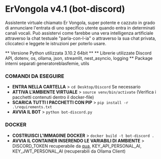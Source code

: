 # ErVongola v4.1 (bot-discord)
Assistente virtuale chiamato Er Vongola, super potente e cazzuto in grado di annunciare l'entrata di uno specifico utente quando entra in determinati canali vocali. Può assistervi come farebbe una vera intelligenza artificiale attraverso la chat testuale "parla-con-l-ia" o attraverso la sua chat privata, cliccateci e leggete le istruzioni per poterlo usare.

** Versione Python utilizzata 3.10.2 64bit **
** Librerie utilizzate Discord API, dotenv, os, ollama, json, streamlit, nest_asyncio, logging
** Package interni separati generatoreblasfemie, utils


### COMANDI DA ESEGUIRE
- **ENTRA NELLA CARTELLA** >  ```cd Desktop/Discord```
Se necessario
- **ATTIVA L'AMBIENTE VIRTUALE** >  ```source venv/bin/activate```
(Verifica i pacchetti contenuti dentro il docker-file)
- **SCARICA TUTTI I PACCHETTI CON PIP** >  ```pip install -r .\requirements.txt```
- **AVVIA IL BOT** >  ```python bot-discord.py```

### DOCKER
- **COSTRUISCI L'IMMAGINE DOCKER** >  ```docker build -t bot-discord .```
- **AVVIA IL CONTAINER INSERENDO LE VARIABILI DI AMBIENTE** >  DISCORD_TOKEN recuperabile da [qua](https://discord.com/developers/applications/1205585120187261000/information), KEY_API_PERSONAL_AI, KEY_JWT_PERSONAL_AI (recuperabili da Ollama Client)
